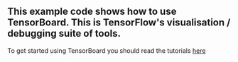 ## This example code shows how to use TensorBoard. This is TensorFlow's visualisation / debugging suite of tools. 

To get started using TensorBoard you should read the tutorials [here][tensorboard]


[tensorboard]: https://www.tensorflow.org/get_started/summaries_and_tensorboard